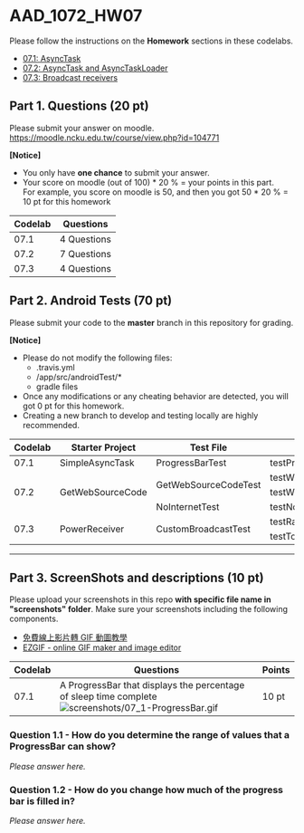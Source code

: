# AAD_1072_HW07

Please follow the instructions on the **Homework** sections in these codelabs.

- [07.1: AsyncTask](https://codelabs.developers.google.com/codelabs/android-training-create-asynctask/index.html?index=..%2F..%2Fandroid-training#9)
- [07.2: AsyncTask and AsyncTaskLoader](https://codelabs.developers.google.com/codelabs/android-training-asynctask-asynctaskloader/index.html?index=..%2F..%2Fandroid-training#10)
- [07.3: Broadcast receivers](https://codelabs.developers.google.com/codelabs/android-training-broadcast-receivers/index.html?index=..%2F..%2Fandroid-training#9)

## Part 1. Questions (20 pt)
Please submit your answer on moodle.
<https://moodle.ncku.edu.tw/course/view.php?id=104771>

**[Notice]** 
- You only have **one chance** to submit your answer.
- Your score on moodle (out of 100) * 20 % = your points in this part. <br>
For example, you score on moodle is 50, and then you got 50 * 20 % = 10 pt for this homework

| Codelab | Questions |
| --- | ----------- |
| 07.1 | 4 Questions |
| 07.2 | 7 Questions |
| 07.3 | 4 Questions |


## Part 2. Android Tests (70 pt)

Please submit your code to the **master** branch in this repository for grading.

**[Notice]** 
- Please do not modify the following files:
    - .travis.yml
    - <Project>/app/src/androidTest/*
    - gradle files
- Once any modifications or any cheating behavior are detected, you will got 0 pt for this homework.
- Creating a new branch to develop and testing locally are highly recommended.
    
<table>
    <thead>
        <tr>
            <th>Codelab</th>
            <th>Starter Project</th>
            <th>Test File</th>
            <th>Questions</th>
            <th>Points</th>
        </tr>
    </thead>
    <tbody>
        <tr>
            <td>07.1</td>
            <td>SimpleAsyncTask</td>
            <td>ProgressBarTest</td>
            <td>testProgressBarLayout</td>
            <td>10 pt</td>
        </tr>
        <tr>
            <td rowspan=3>07.2</td>
            <td rowspan=3>GetWebSourceCode</td>
            <td rowspan=2>GetWebSourceCodeTest</td>
            <td>testWebSourceCodeLayout</td>
            <td>10 pt</td>
        </tr>
        <tr>
            <td>testWebSourceCodeFunction</td>
            <td>20 pt</td>
        </tr>
        <tr>
            <td>NoInternetTest</td>
            <td>testNoInternetResponse</td>
            <td>10 pt</td>
        </tr>
        <tr>
            <td rowspan=2>07.3</td>
            <td rowspan=2>PowerReceiver</td>
            <td rowspan=2>CustomBroadcastTest</td>
            <td>testRangeOfRandomNumber</td>
            <td>10 pt</td>
        </tr>
        <tr>
            <td>testToastMessage</td>
            <td>10 pt</td>
        </tr>
    </tbody>
</table>

----
## Part 3. ScreenShots and descriptions (10 pt)

Please upload your screenshots in this repo **with specific file name in "screenshots" folder**.
Make sure your screenshots including the following components.

- [免費線上影片轉 GIF 動圖教學](https://www.kocpc.com.tw/archives/225214)
- [EZGIF - online GIF maker and image editor](https://ezgif.com/)

| Codelab | Questions | Points |
| --- | ----------- | ---|
| 07.1 |  A ProgressBar that displays the percentage of sleep time complete <br> ![screenshots/07_1-ProgressBar.gif](screenshots/07_1-ProgressBar.gif) | 10 pt |


### Question 1.1 - How do you determine the range of values that a ProgressBar can show?

*Please answer here.*

### Question 1.2 - How do you change how much of the progress bar is filled in?

*Please answer here.*